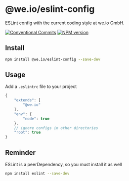 # @we.io/eslint-config
ESLint config with the current coding style at we.io GmbH.

[![Conventional Commits](https://img.shields.io/badge/Conventional%20Commits-1.0.0-red.svg)](https://conventionalcommits.org)
[![NPM version](https://img.shields.io/npm/v/@we.io/eslint-config)](https://www.npmjs.com/package/@we.io/eslint-config)

## Install

```bash
npm install @we.io/eslint-config --save-dev
```

## Usage

Add a `.eslintrc` file to your project

```js
{
    "extends": [
        "@we.io"
    ],
    "env": {
        "node": true
    },
    // ignore configs in other directories
    "root": true
}
```

## Reminder

ESLint is a peerDependency, so you must install it as well

```bash
npm install eslint --save-dev
```

